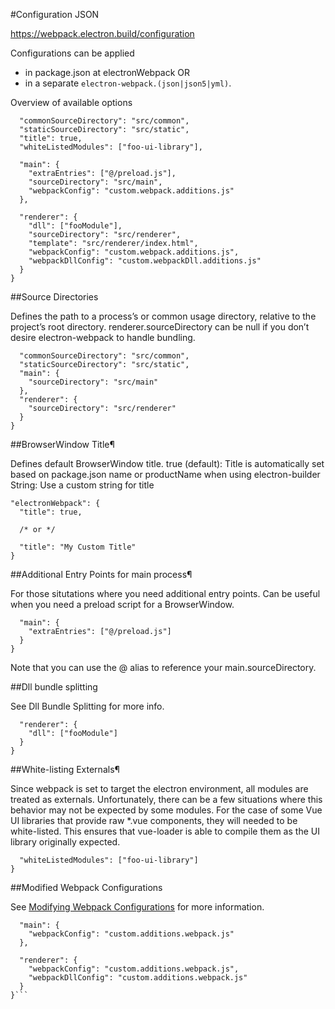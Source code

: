 #Configuration JSON

https://webpack.electron.build/configuration

Configurations can be applied 
- in package.json at electronWebpack OR 
- in a separate `electron-webpack.(json|json5|yml)`. 

Overview of available options

```"electronWebpack": {
  "commonSourceDirectory": "src/common",
  "staticSourceDirectory": "src/static",
  "title": true,
  "whiteListedModules": ["foo-ui-library"],

  "main": {
    "extraEntries": ["@/preload.js"],
    "sourceDirectory": "src/main",
    "webpackConfig": "custom.webpack.additions.js"
  },

  "renderer": {
    "dll": ["fooModule"],
    "sourceDirectory": "src/renderer",
    "template": "src/renderer/index.html",
    "webpackConfig": "custom.webpack.additions.js",
    "webpackDllConfig": "custom.webpackDll.additions.js"
  }
}
```

##Source Directories

Defines the path to a process’s or common usage directory, relative to the project’s root directory. renderer.sourceDirectory can be null if you don’t desire electron-webpack to handle bundling.

```"electronWebpack": {
  "commonSourceDirectory": "src/common",
  "staticSourceDirectory": "src/static",
  "main": {
    "sourceDirectory": "src/main"
  },
  "renderer": {
    "sourceDirectory": "src/renderer"
  }
}
```

##BrowserWindow Title¶

Defines default BrowserWindow title. true (default): Title is automatically set based on package.json name or productName when using electron-builder String: Use a custom string for title

```
"electronWebpack": {
  "title": true,

  /* or */

  "title": "My Custom Title"
}
```

##Additional Entry Points for main process¶

For those situtations where you need additional entry points. Can be useful when you need a preload script for a BrowserWindow.

```"electronWebpack": {
  "main": {
    "extraEntries": ["@/preload.js"]
  }
}
```

Note that you can use the @ alias to reference your main.sourceDirectory.

##Dll bundle splitting

See Dll Bundle Splitting for more info.

```"electronWebpack": {
  "renderer": {
    "dll": ["fooModule"]
  }
}
```

##White-listing Externals¶

Since webpack is set to target the electron environment, all modules are treated as externals. Unfortunately, there can be a few situations where this behavior may not be expected by some modules. For the case of some Vue UI libraries that provide raw *.vue components, they will needed to be white-listed. This ensures that vue-loader is able to compile them as the UI library originally expected.

```"electronWebpack": {
  "whiteListedModules": ["foo-ui-library"]
}
```
##Modified Webpack Configurations

See [Modifying Webpack Configurations](https://webpack.electron.build/modifying-webpack-configurations) for more information.

```"electronWebpack": {
  "main": {
    "webpackConfig": "custom.additions.webpack.js"
  },

  "renderer": {
    "webpackConfig": "custom.additions.webpack.js",
    "webpackDllConfig": "custom.additions.webpack.js"
  }
}```
